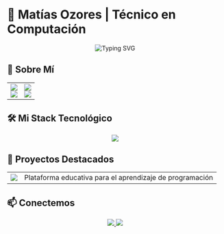 # 🚀 Matías Ozores | Técnico en Computación

<div align="center">
  <img src="https://readme-typing-svg.herokuapp.com?font=Fira+Code&pause=1000&color=F75C7E&center=true&vCenter=true&width=435&lines=Desarrollador+de+Software;Técnico+en+Computación;Apasionado+por+la+Tecnología" alt="Typing SVG" />
</div>

## 🌟 Sobre Mí

<div align="center">
  <table>
    <tr>
      <td>
        <div align="center">
          <img src="https://img.shields.io/badge/Rol-Técnico_en_Computación-blue?style=for-the-badge&logo=terminal&logoColor=white" />
          <br/>
          <img src="https://img.shields.io/badge/Especialidad-Desarrollo_Web-green?style=for-the-badge&logo=code&logoColor=white" />
        </div>
      </td>
      <td>
        <div align="center">
          <img src="https://img.shields.io/badge/Características-Analítico|Detallista|Innovador-purple?style=for-the-badge" />
          <br/>
          <img src="https://img.shields.io/badge/Meta-Crear_soluciones_tecnológicas-orange?style=for-the-badge&logo=rocket&logoColor=white" />
        </div>
      </td>
    </tr>
  </table>
</div>

## 🛠️ Mi Stack Tecnológico

<div align="center">
  <img src="https://skillicons.dev/icons?i=js,react,html,css,git,github,vscode,c,java" />
</div>

## 🎯 Proyectos Destacados

<table>
  <tr>
    <td align="center">
      <a href="https://matiasozores.github.io/campus-virtual-programacion/">
        <img src="https://img.shields.io/badge/Campus_Virtual-Programación-blue?style=for-the-badge" />
      </a>
    </td>
    <td>Plataforma educativa para el aprendizaje de programación</td>
  </tr>
</table>

## 📫 Conectemos

<div align="center">
  <a href="https://www.linkedin.com/in/matiasozores">
    <img src="https://img.shields.io/badge/LinkedIn-0077B5?style=for-the-badge&logo=linkedin&logoColor=white" />
  </a>
  <a href="mailto:tu-email@ejemplo.com">
    <img src="https://img.shields.io/badge/Email-D14836?style=for-the-badge&logo=gmail&logoColor=white" />
  </a>
</div>



